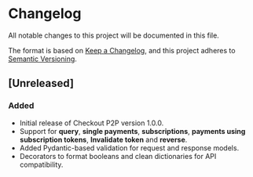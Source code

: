 # Changelog

All notable changes to this project will be documented in this file.

The format is based on [Keep a Changelog](https://keepachangelog.com/en/1.0.0/),
and this project adheres to [Semantic Versioning](https://semver.org/spec/v2.0.0.html).

## [Unreleased]

### Added

- Initial release of Checkout P2P version 1.0.0.
- Support for **query**, **single payments**, **subscriptions**, **payments using subscription tokens**, **Invalidate token** and **reverse**.
- Added Pydantic-based validation for request and response models.
- Decorators to format booleans and clean dictionaries for API compatibility.
